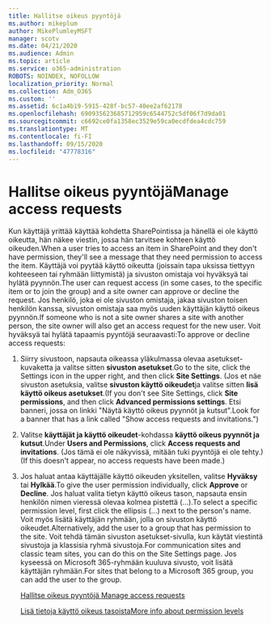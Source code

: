 ```yaml
---
title: Hallitse oikeus pyyntöjä
ms.author: mikeplum
author: MikePlumleyMSFT
manager: scotv
ms.date: 04/21/2020
ms.audience: Admin
ms.topic: article
ms.service: o365-administration
ROBOTS: NOINDEX, NOFOLLOW
localization_priority: Normal
ms.collection: Adm_O365
ms.custom: ''
ms.assetid: 6c1a4b19-5915-428f-bc57-40ee2af62178
ms.openlocfilehash: 690935623685712959c6544752c5df06f7d9da01
ms.sourcegitcommit: c6692ce0fa1358ec3529e59ca0ecdfdea4cdc759
ms.translationtype: MT
ms.contentlocale: fi-FI
ms.lasthandoff: 09/15/2020
ms.locfileid: "47778316"
---
```

# <a name="manage-access-requests"></a><span data-ttu-id="64194-102">Hallitse oikeus pyyntöjä</span><span class="sxs-lookup"><span data-stu-id="64194-102">Manage access requests</span></span>

<span data-ttu-id="64194-103">Kun käyttäjä yrittää käyttää kohdetta SharePointissa ja hänellä ei ole käyttö oikeutta, hän näkee viestin, jossa hän tarvitsee kohteen käyttö oikeuden.</span><span class="sxs-lookup"><span data-stu-id="64194-103">When a user tries to access an item in SharePoint and they don't have permission, they'll see a message that they need permission to access the item.</span></span> <span data-ttu-id="64194-104">Käyttäjä voi pyytää käyttö oikeutta (joissain tapa uksissa tiettyyn kohteeseen tai ryhmään liittymistä) ja sivuston omistaja voi hyväksyä tai hylätä pyynnön.</span><span class="sxs-lookup"><span data-stu-id="64194-104">The user can request access (in some cases, to the specific item or to join the group) and a site owner can approve or decline the request.</span></span> <span data-ttu-id="64194-105">Jos henkilö, joka ei ole sivuston omistaja, jakaa sivuston toisen henkilön kanssa, sivuston omistaja saa myös uuden käyttäjän käyttö oikeus pyynnön.</span><span class="sxs-lookup"><span data-stu-id="64194-105">If someone who is not a site owner shares a site with another person, the site owner will also get an access request for the new user.</span></span> <span data-ttu-id="64194-106">Voit hyväksyä tai hylätä tapaamis pyyntöjä seuraavasti:</span><span class="sxs-lookup"><span data-stu-id="64194-106">To approve or decline access requests:</span></span>
  
1. <span data-ttu-id="64194-107">Siirry sivustoon, napsauta oikeassa yläkulmassa olevaa asetukset-kuvaketta ja valitse sitten **sivuston asetukset**.</span><span class="sxs-lookup"><span data-stu-id="64194-107">Go to the site, click the Settings icon in the upper right, and then click **Site Settings**.</span></span> <span data-ttu-id="64194-108">(Jos et näe sivuston asetuksia, valitse **sivuston käyttö oikeudet**ja valitse sitten **lisä käyttö oikeus asetukset**.</span><span class="sxs-lookup"><span data-stu-id="64194-108">(If you don't see Site Settings, click **Site permissions**, and then click **Advanced permissions settings**.</span></span> <span data-ttu-id="64194-109">Etsi banneri, jossa on linkki "Näytä käyttö oikeus pyynnöt ja kutsut".</span><span class="sxs-lookup"><span data-stu-id="64194-109">Look for a banner that has a link called "Show access requests and invitations.")</span></span>
    
2. <span data-ttu-id="64194-110">Valitse **käyttäjät ja käyttö oikeudet**-kohdassa **käyttö oikeus pyynnöt ja kutsut**.</span><span class="sxs-lookup"><span data-stu-id="64194-110">Under **Users and Permissions**, click **Access requests and invitations**.</span></span> <span data-ttu-id="64194-111">(Jos tämä ei ole näkyvissä, mitään tuki pyyntöjä ei ole tehty.)</span><span class="sxs-lookup"><span data-stu-id="64194-111">(If this doesn't appear, no access requests have been made.)</span></span>
    
3. <span data-ttu-id="64194-112">Jos haluat antaa käyttäjälle käyttö oikeuden yksitellen, valitse **Hyväksy** tai **Hylkää**.</span><span class="sxs-lookup"><span data-stu-id="64194-112">To give the user permission individually, click **Approve** or **Decline**.</span></span> <span data-ttu-id="64194-113">Jos haluat valita tietyn käyttö oikeus tason, napsauta ensin henkilön nimen vieressä olevaa kolmea pistettä (...).</span><span class="sxs-lookup"><span data-stu-id="64194-113">To select a specific permission level, first click the ellipsis (...) next to the person's name.</span></span> <span data-ttu-id="64194-114">Voit myös lisätä käyttäjän ryhmään, jolla on sivuston käyttö oikeudet.</span><span class="sxs-lookup"><span data-stu-id="64194-114">Alternatively, add the user to a group that has permission to the site.</span></span> <span data-ttu-id="64194-115">Voit tehdä tämän sivuston asetukset-sivulla, kun käytät viestintä sivustoja ja klassisia ryhmä sivustoja.</span><span class="sxs-lookup"><span data-stu-id="64194-115">For communication sites and classic team sites, you can do this on the Site Settings page.</span></span> <span data-ttu-id="64194-116">Jos kyseessä on Microsoft 365-ryhmään kuuluva sivusto, voit lisätä käyttäjän ryhmään.</span><span class="sxs-lookup"><span data-stu-id="64194-116">For sites that belong to a Microsoft 365 group, you can add the user to the group.</span></span>
    
    [<span data-ttu-id="64194-117">Hallitse oikeus pyyntöjä </span><span class="sxs-lookup"><span data-stu-id="64194-117">Manage access requests </span></span>](https://go.microsoft.com/fwlink/?linkid=2008747)
    
    [<span data-ttu-id="64194-118">Lisä tietoja käyttö oikeus tasoista</span><span class="sxs-lookup"><span data-stu-id="64194-118">More info about permission levels</span></span>](https://go.microsoft.com/fwlink/?linkid=867071)
    

